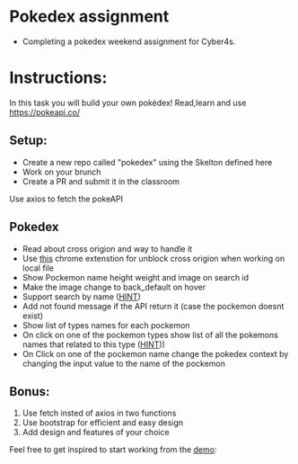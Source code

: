 # Pokedex assignment
- Completing a pokedex weekend assignment for Cyber4s.

# Instructions:
In this task you will build your own pokédex!
Read,learn and use https://pokeapi.co/

## Setup:

- Create a new repo called "pokedex" using the Skelton defined here
- Work on your brunch
- Create a PR and submit it in the classroom

Use axios to fetch the pokeAPI

## Pokedex

- Read about cross origion and way to handle it
- Use [this](https://chrome.google.com/webstore/detail/cors-unblock/lfhmikememgdcahcdlaciloancbhjino?hl=en) chrome extenstion for unblock cross origion when working on local file
- Show Pockemon name height weight and image on search id
- Make the image change to back_default on hover
- Support search by name ([HINT](https://pokeapi.co/docs/v2#pokemon))
- Add not found message if the API return it (case the pockemon doesnt exist)
- Show list of types names for each pockemon
- On click on one of the pockemon types show list of all the pokemons names that related to this type ([HINT](https://pokeapi.co/docs/v2#type:~:text=lines)))
- On Click on one of the pockemon name change the pokedex context by changing the input value to the name of the pockemon

## Bonus:

1. Use fetch insted of axios in two functions
2. Use bootstrap for efficient and easy design
3. Add design and features of your choice

Feel free to get inspired to start working from the [demo](https://murmuring-cove-95500.herokuapp.com/):

